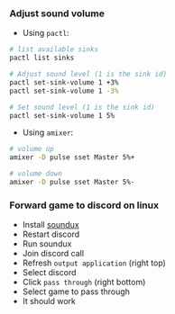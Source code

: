 
### Adjust sound volume

* Using `pactl`:
```sh
# list available sinks
pactl list sinks

# Adjust sound level (1 is the sink id)
pactl set-sink-volume 1 +3%
pactl set-sink-volume 1 -3%

# Set sound level (1 is the sink id)
pactl set-sink-volume 1 5%
```

* Using `amixer`:
```sh
# volume up
amixer -D pulse sset Master 5%+

# volume down
amixer -D pulse sset Master 5%-
```

### Forward game to discord on linux
- Install [soundux](https://soundux.rocks/)
- Restart discord
- Run soundux
- Join discord call
- Refresh `output application` (right top)
- Select discord
- Click `pass through` (right bottom)
- Select game to pass through
- It should work
